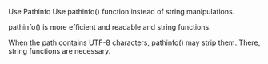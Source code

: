 Use Pathinfo
Use pathinfo() function instead of string manipulations.

pathinfo() is more efficient and readable and string functions.

<?php

$filename = '/path/to/file.php';

// With pathinfo();
$details = pathinfo($filename);
print $details['extension'];  // also capture php

// With string functions (other solutions possible)
$ext = substr($filename, - strpos(strreverse($filename), '.')); // Capture php

?>

When the path contains UTF-8 characters, pathinfo() may strip them. There, string functions are necessary.
